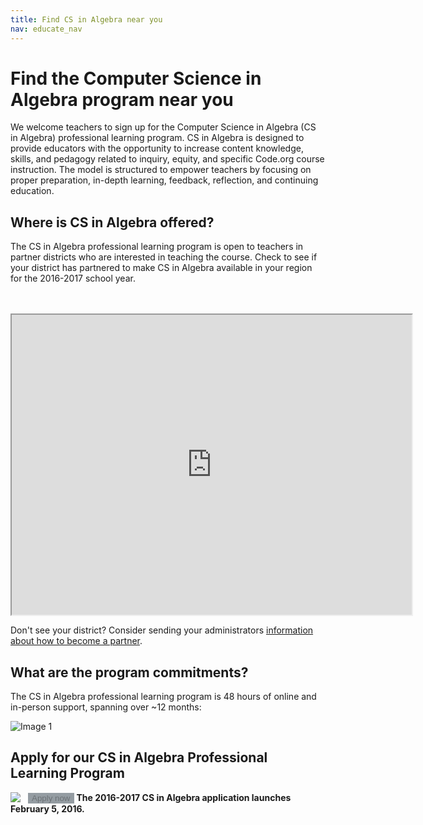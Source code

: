```yaml
---
title: Find CS in Algebra near you
nav: educate_nav
---
```

# Find the Computer Science in Algebra program near you
We welcome teachers to sign up for the Computer Science in Algebra (CS in Algebra) professional learning program. CS in Algebra is designed to provide educators with the opportunity to increase content knowledge, skills, and pedagogy related to inquiry, equity, and specific Code.org course instruction. The model is structured to empower teachers by focusing on proper preparation, in-depth learning, feedback, reflection, and continuing education.

## Where is CS in Algebra offered?

The CS in Algebra professional learning program is open to teachers in partner districts who are interested in teaching the course. Check to see if your district has partnered to make CS in Algebra available in your region for the 2016-2017 school year.

<br/> 
<br/>
<iframe src="https://www.google.com/maps/d/u/0/embed?mid=z3jxShb6X1IM.kOpI42i2SQZo" width="640" height="480"></iframe>

Don't see your district? Consider sending your administrators [information about how to become a partner](/educate/districts).

## What are the program commitments?
The CS in Algebra professional learning program is 48 hours of online and in-person support, spanning over ~12 months: 

![Image 1](/images//fit-700/timeline-ms-plc.png)

## Apply for our CS  in Algebra Professional Learning Program  

<img src="/images/fit-x300/partners-2014-15.jpg" style="float:left; padding-right:12px" />

<button disabled style="background-color: #949ca2; border: #949ca2">Apply now</button> **The 2016-2017 CS in Algebra application launches February 5, 2016.** 
